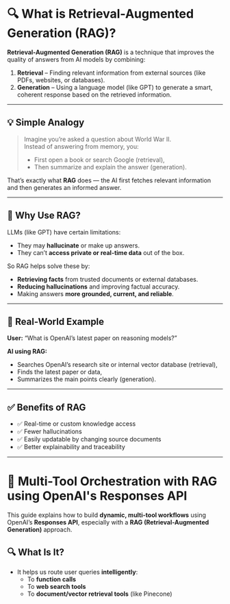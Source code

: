 # 🔍 What is Retrieval-Augmented Generation (RAG)?

**Retrieval-Augmented Generation (RAG)** is a technique that improves the quality of answers from AI models by combining:

1. **Retrieval** – Finding relevant information from external sources (like PDFs, websites, or databases).
2. **Generation** – Using a language model (like GPT) to generate a smart, coherent response based on the retrieved information.

---

## 💡 Simple Analogy

> Imagine you’re asked a question about World War II.  
> Instead of answering from memory, you:
> - First open a book or search Google (retrieval),
> - Then summarize and explain the answer (generation).

That’s exactly what **RAG** does — the AI first fetches relevant information and then generates an informed answer.

---

## 🧠 Why Use RAG?

LLMs (like GPT) have certain limitations:
- They may **hallucinate** or make up answers.
- They can’t **access private or real-time data** out of the box.

So RAG helps solve these by:
- **Retrieving facts** from trusted documents or external databases.
- **Reducing hallucinations** and improving factual accuracy.
- Making answers **more grounded, current, and reliable**.

---

## 🔗 Real-World Example

**User:** “What is OpenAI’s latest paper on reasoning models?”

**AI using RAG:**
- Searches OpenAI’s research site or internal vector database (retrieval),
- Finds the latest paper or data,
- Summarizes the main points clearly (generation).

---

## ✅ Benefits of RAG

- ✅ Real-time or custom knowledge access
- ✅ Fewer hallucinations
- ✅ Easily updatable by changing source documents
- ✅ Better explainability and traceability

---

# 🤖 Multi-Tool Orchestration with RAG using OpenAI's Responses API

This guide explains how to build **dynamic, multi-tool workflows** using OpenAI’s **Responses API**, especially with a **RAG (Retrieval-Augmented Generation)** approach.

## 🔍 What Is It?

- It helps us route user queries **intelligently**:
  - To **function calls**
  - To **web search tools**
  - To **document/vector retrieval tools** (like Pinecone)
